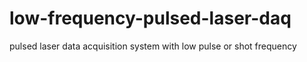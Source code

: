 # low-frequency-pulsed-laser-daq
pulsed laser data acquisition system with low pulse or shot frequency
